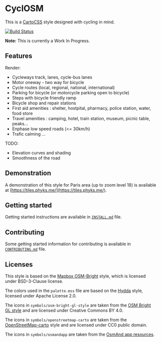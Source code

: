 CyclOSM
=======

This is a [CartoCSS](https://carto.com/developers/styling/cartocss/) style
designed with cycling in mind.

[![Build Status](https://api.travis-ci.org/cyclosm/cyclosm-cartocss-style.svg?branch=master)](https://travis-ci.org/cyclosm/cyclosm-cartocss-style)

**Note:** This is currently a Work In Progress.

## Features
Render:
* Cycleways track, lanes, cycle-bus lanes
* Motor oneway - two way for bicycle
* Cycle routes (local, regional, national, international)
* Parking for bicycle (or motorcycle parking open to bicycle)
* Steps with bicycle friendly ramp
* Bicycle shop and repair stations
* First aid amenities : shelter, hostpital, pharmacy, police station, water, food store
* Travel amenities : camping, hotel, train station, museum, picnic table, peaks...
* Enphase low speed roads (<= 30km/h)
* Trafic calming
...

TODO:
* Elevation curves and shading
* Smoothness of the road

## Demonstration

A demonstration of this style for Paris area (up to zoom level 18) is
available at [https://tiles.phyks.me/](https://tiles.phyks.me/).

## Getting started

Getting started instructions are available in [`INSTALL.md`](INSTALL.md) file.

## Contributing

Some getting started information for contributing is available in
[`CONTRIBUTING.md`](CONTRIBUTING.md) file.


## Licenses

This style is based on the [Mapbox
OSM-Bright](https://github.com/mapbox/osm-bright/commit/f1c8780cd7fe9d707fca693a82fdca38b7a98936)
style, which is licensed under BSD-3-Clause license.

The colors used in the `palette.mss` file are based on the
[Hydda](https://github.com/karlwettin/tilemill-style-hydda/tree/bb27f0a9cad1920e19ae8febd39f6f9328369e6f)
style, licensed under Apache License 2.0.

The icons in `symbols/osm-bright-gl-style` are taken from the [OSM Bright GL
style](https://github.com/openmaptiles/osm-bright-gl-style/tree/327e1b41987893b958e3aae06abc2cc7363dc5aa/icons)
and are licensed under Creative Commons BY 4.0.

The icons in `symbols/openstreetmap-carto` are taken from the
[OpenStreetMap-carto](https://github.com/gravitystorm/openstreetmap-carto)
style and are licensed under CC0 public domain.

The icons in `symbols/osmandapp` are taken from the
[OsmAnd app resources](https://github.com/osmandapp/OsmAnd-resources).
